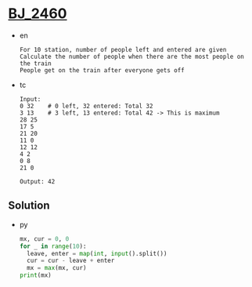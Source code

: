 # [BJ_2460](https://acmicpc.net/problem/2460)

* en

  ```en
  For 10 station, number of people left and entered are given
  Calculate the number of people when there are the most people on the train
  People get on the train after everyone gets off
  ```

* tc

  ```tc
  Input:
  0 32    # 0 left, 32 entered: Total 32
  3 13    # 3 left, 13 entered: Total 42 -> This is maximum
  28 25
  17 5
  21 20
  11 0
  12 12
  4 2
  0 8
  21 0

  Output: 42
  ```

## Solution

* py

  ```py
  mx, cur = 0, 0
  for _ in range(10):
    leave, enter = map(int, input().split())
    cur = cur - leave + enter
    mx = max(mx, cur)
  print(mx)
  ```
